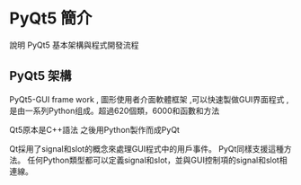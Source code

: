  PyQt5 簡介
===

說明 PyQt5 基本架構與程式開發流程

PyQt5 架構
---
PyQt5-GUI frame work , 圖形使用者介面軟體框架 ,可以快速製做GUI界面程式 , 
是由一系列Python组成。超過620個類，6000和函數和方法

Qt5原本是C++語法 之後用Python製作而成PyQt

Qt採用了signal和slot的概念來處理GUI程式中的用戶事件。
PyQt同樣支援這種方法。
任何Python類型都可以定義signal和slot，並與GUI控制項的signal和slot相連線。
